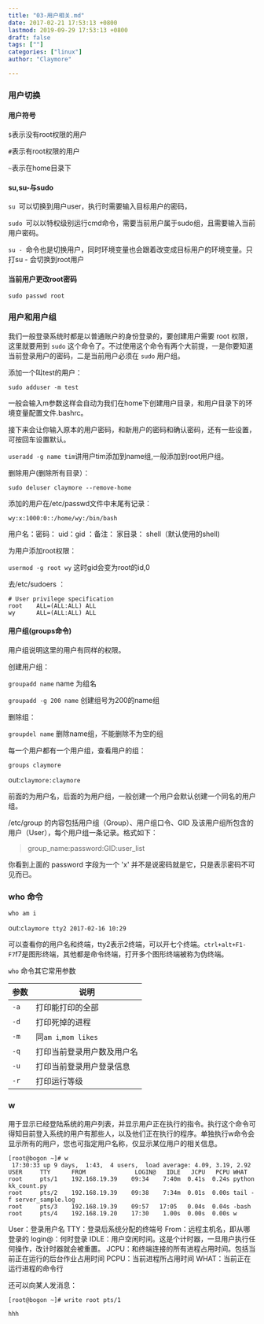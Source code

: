 ```yaml
---
title: "03-用户相关.md"
date: 2017-02-21 17:53:13 +0800
lastmod: 2019-09-29 17:53:13 +0800
draft: false
tags: [""]
categories: ["linux"]
author: "Claymore"

---
```



### 用户切换

#### 用户符号

`$`表示没有root权限的用户

`#`表示有root权限的用户

`~`表示在home目录下

#### su,su-与sudo

`su `可以切换到用户user，执行时需要输入目标用户的密码，

`sudo `可以以特权级别运行cmd命令，需要当前用户属于sudo组，且需要输入当前用户密码。

`su - `命令也是切换用户，同时环境变量也会跟着改变成目标用户的环境变量。只打su - 会切换到root用户

#### 当前用户更改root密码

`sudo passwd root`



### 用户和用户组

我们一般登录系统时都是以普通账户的身份登录的，要创建用户需要 root 权限，这里就要用到 `sudo` 这个命令了。不过使用这个命令有两个大前提，一是你要知道当前登录用户的密码，二是当前用户必须在 `sudo` 用户组。

添加一个叫test的用户：

`sudo adduser -m test `

一般会输入m参数这样会自动为我们在home下创建用户目录，和用户目录下的环境变量配置文件.bashrc。

接下来会让你输入原本的用户密码，和新用户的密码和确认密码，还有一些设置，可按回车设置默认。

`useradd -g name tim`讲用户tim添加到name组,一般添加到root用户组。

删除用户(删除所有目录）：

`sudo deluser claymore --remove-home`

添加的用户在/etc/passwd文件中末尾有记录：

`wy:x:1000:0::/home/wy:/bin/bash`

用户名：密码： uid：gid ：备注： 家目录： shell（默认使用的shell)

为用户添加root权限：

`usermod -g root wy`   这时gid会变为root的id,0

去/etc/sudoers ：

```
# User privilege specification
root    ALL=(ALL:ALL) ALL
wy      ALL=(ALL:ALL) ALL
```



#### 用户组(groups命令)

用户组说明这里的用户有同样的权限。

创建用户组：

`groupadd name`  name 为组名

`groupadd -g 200 name`  创建组号为200的name组



删除组：

`groupdel name` 删除name组，不能删除不为空的组

每一个用户都有一个用户组，查看用户的组：

`groups claymore `

out:`claymore:claymore`

前面的为用户名，后面的为用户组，一般创建一个用户会默认创建一个同名的用户组。

/etc/group 的内容包括用户组（Group）、用户组口令、GID 及该用户组所包含的用户（User），每个用户组一条记录。格式如下：

> group_name:password:GID:user_list

你看到上面的 password 字段为一个 'x' 并不是说密码就是它，只是表示密码不可见而已。

### who 命令

`who am i`

out:`claymore tty2 2017-02-16 10:29`

可以查看你的用户名和终端，tty2表示2终端，可以开七个终端。`ctrl+alt+F1-F7`f7是图形终端，其他都是命令终端，打开多个图形终端被称为伪终端。

`who` 命令其它常用参数

| 参数   | 说明                  |
| ---- | ------------------- |
| `-a` | 打印能打印的全部            |
| `-d` | 打印死掉的进程             |
| `-m` | 同`am i`,`mom likes` |
| `-q` | 打印当前登录用户数及用户名       |
| `-u` | 打印当前登录用户登录信息        |
| `-r` | 打印运行等级              |


### w

用于显示已经登陆系统的用户列表，并显示用户正在执行的指令。执行这个命令可得知目前登入系统的用户有那些人，以及他们正在执行的程序。单独执行w命令会显示所有的用户，您也可指定用户名称，仅显示某位用户的相关信息。

```
[root@bogon ~]# w
 17:30:33 up 9 days,  1:43,  4 users,  load average: 4.09, 3.19, 2.92
USER     TTY      FROM              LOGIN@   IDLE   JCPU   PCPU WHAT
root     pts/1    192.168.19.39    09:34    7:40m  0.41s  0.24s python kk_count.py
root     pts/2    192.168.19.39    09:38    7:34m  0.01s  0.00s tail -f server_sample.log
root     pts/3    192.168.19.39    09:57   17:05   0.04s  0.04s -bash
root     pts/4    192.168.19.20    17:30    1.00s  0.00s  0.00s w
```

User：登录用户名
TTY：登录后系统分配的终端号
From：远程主机名，即从哪登录的
login@：何时登录
IDLE：用户空闲时间。这是个计时器，一旦用户执行任何操作，改计时器就会被重置。
JCPU：和终端连接的所有进程占用时间。包括当前正在运行的后台作业占用时间
PCPU：当前进程所占用时间
WHAT：当前正在运行进程的命令行



还可以向某人发消息：

```
[root@bogon ~]# write root pts/1

hhh
```
